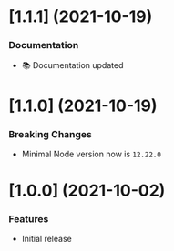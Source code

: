 # [1.1.1] (2021-10-19)

### Documentation

* 📚 Documentation updated

# [1.1.0] (2021-10-19)

### Breaking Changes

* Minimal Node version now is `12.22.0`

# [1.0.0] (2021-10-02)

### Features

* Initial release
